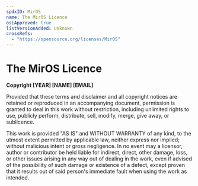 ```yaml
---
spdxID: MirOS
name: The MirOS Licence
osiApproved: true
listVersionAdded: Unknown
crossRefs: 
  - "https://opensource.org/licenses/MirOS"
---
```


# The MirOS Licence

**Copyright [YEAR] [NAME] [EMAIL]**

Provided that these terms and disclaimer and all copyright notices are retained or reproduced in an accompanying document, permission is granted to deal in this work without restriction, including unlimited rights to use, publicly perform, distribute, sell, modify, merge, give away, or sublicence.

This work is provided "AS IS" and WITHOUT WARRANTY of any kind, to the utmost extent permitted by applicable law, neither express nor implied; without malicious intent or gross negligence. In no event may a licensor, author or contributor be held liable for indirect, direct, other damage, loss, or other issues arising in any way out of dealing in the work, even if advised of the possibility of such damage or existence of a defect, except proven that it results out of said person's immediate fault when using the work as intended.
